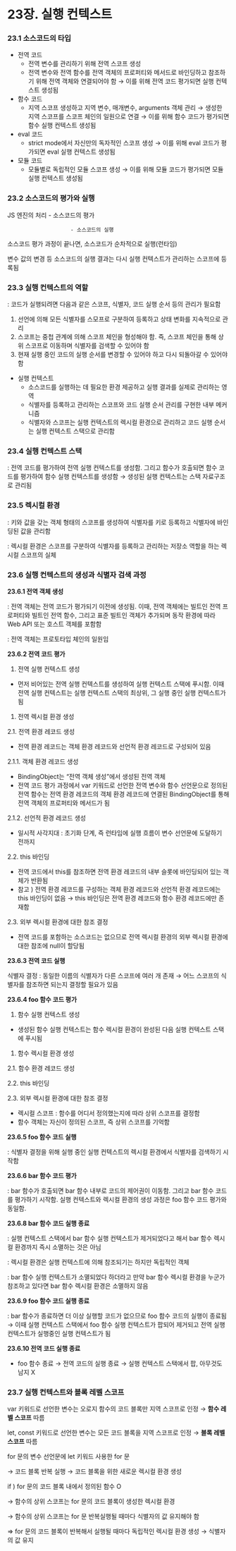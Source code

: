 # 23장. 실행 컨텍스트

### 23.1 소스코드의 타입

- 전역 코드
    - 전역 변수를 관리하기 위해 전역 스코프 생성
    - 전역 변수와 전역 함수를 전역 객체의 프로퍼티와 메서드로 바인딩하고 참조하기 위해 전역 객체와 연결되어야 함 → 이를 위해 전역 코드 평가되면 실행 컨텍스트 생성됨
- 함수 코드
    - 지역 스코프 생성하고 지역 변수, 매개변수, arguments 객체 관리 → 생성한 지역 스코프를 스코프 체인의 일원으로 연결 → 이를 위해 함수 코드가 평가되면 함수 실행 컨텍스트 생성됨
- eval 코드
    - strict mode에서 자신만의 독자적인 스코프 생성 → 이를 위해 eval 코드가 평가되면 eval 실행 컨텍스트 생성됨
- 모듈 코드
    - 모듈별로 독립적인 모듈 스코프 생성 → 이를 위해 모듈  코드가 평가되면 모듈 실행 컨텍스트 생성됨

### 23.2 소스코드의 평가와 실행

JS 엔진의 처리 - 소스코드의 평가

                        - 소스코드의 실행

소스코드 평가 과정이 끝나면, 소스코드가 순차적으로 실행(런타임)

변수 값의 변경 등 소스코드의 실행 결과는 다시 실행 컨텍스트가 관리하는 스코프에 등록됨

### 23.3 실행 컨텍스트의 역할

: 코드가 실행되려면 다음과 같은 스코프, 식별자, 코드 실행 순서 등의 관리가 필요함

1. 선언에 의해 모든 식별자를 스모프로 구분하여 등록하고 상태 변화를 지속적으로 관리
2. 스코프는 중첩 관계에 의해 스코프 체인을 형성해야 함. 즉, 스코프 체인을 통해 상위 스코프로 이동하며 식별자를 검색할 수 있어야 함
3. 현재 실행 중인 코드의 실행 순서를 변경할 수 있어야 하고 다시 되돌아갈 수 있어야 함 

- 실행 컨텍스트
    - 소스코드를 실행하는 데 필요한 환경 제공하고 실행 결과를 실제로 관리하는 영역
    - 식별자를 등록하고 관리하는 스코프와 코드 실행 순서 관리를 구현한 내부 메커니즘
    - 식별자와 스코프는 실행 컨텍스트의 렉시컬 환경으로 관리하고 코드 실행 순서는 실행 컨텍스트 스택으로 관리함

### 23.4 실행 컨텍스트 스택

: 전역 코드를 평가하여 전역 실행 컨텍스트를 생성함. 그리고 함수가 호출되면 함수 코드를 평가하여 함수 실행 컨텍스트를 생성함 → 생성된 실행 컨텍스트는 스택 자료구조로 관리됨

### 23.5 렉시컬 환경

: 키와 값을 갖는 객체 형태의 스코프를 생성하여 식별자를 키로 등록하고 식별자에 바인딩된 값을 관리함

: 렉시컬 환경은 스코프를 구분하여 식별자를 등록하고 관리하는 저장소 역할을 하는 렉시컬 스코프의 실체

### 23.6 실행 컨텍스트의 생성과 식별자 검색 과정

**23.6.1 전역 객체 생성**

: 전역 객체는 전역 코드가 평가되기 이전에 생성됨. 이때, 전역 객체에는 빌트인 전역 프로퍼티와 빌트인 전역 함수, 그리고 표준 빌트인 객체가 추가되며 동작 환경에 따라 Web API 또는 호스트 객체를 포함함

: 전역 객체는 프로토타입 체인의 일원임 

**23.6.2 전역 코드 평가**

1. 전역 실행 컨텍스트 생성
- 먼저 비어있는 전역 실행 컨텍스트를 생성하여 실행 컨텍스트 스택에 푸시함. 이때 전역 실행 컨텍스트는 실행 컨텍스트 스택의 최상위, 그 실행 중인 실행 컨텍스트가 됨
1. 전역 렉시컬 환경 생성

2.1.  전역 환경 레코드 생성

- 전역 환경 레코드는 객체 환경 레코드와 선언적 환경 레코드로 구성되어 있음

2.1.1. 객체 환경 레코드 생성

- BindingObject는 “전역 객체 생성”에서 생성된 전역 객체
- 전역 코드 평가 과정에서 var 키워드로 선언한 전역 변수와 함수 선언문으로 정의된 전역 함수는 전역 환경 레코드의 객체 환경 레코드에 연결된 BindingObject를 통해 전역 객체의 프로퍼티와 메서드가 됨

2.1.2. 선언적 환경 레코드 생성

- 일시적 사각지대 : 초기화 단계, 즉 런타임에 실행 흐름이 변수 선언문에 도달하기 전까지

2.2. this 바인딩

- 전역 코드에서 this를 참조하면 전역 환경 레코드의 내부 슬롯에 바인딩되어 있는 객체가 반환됨
- 참고 ) 전역 환경 레코드를 구성하는 객체 환경 레코드와 선언적 환경 레코드에는 this 바인딩이 없음 → this 바인딩은 전역 환경 레코드와 함수 환경 레코드에만 존재함

2.3. 외부 렉시컬 환경에 대한 참조 결정

- 전역 코드를 포함하는 소스코드는 없으므로 전역 렉시컬 환경의 외부 렉시컬 환경에 대한 참조에 null이 할당됨

**23.6.3 전역 코드 실행**

식별자 결정 : 동일한 이름의 식별자가 다른 스코프에 여러 개 존재 → 어느 스코프의 식별자를 참조하면 되는지 결정할 필요가 있음

**23.6.4 foo 함수 코드 평가**

1. 함수 실행 컨텍스트 생성
- 생성된 함수 실행 컨텍스트는 함수 렉시컬 환경이 완성된 다음 실행 컨텍스트 스택에 푸시됨
1. 함수 렉시컬 환경 생성

2.1. 함수 환경 레코드 생성

2.2. this 바인딩

2.3. 외부 렉시컬 환경에 대한 참조 결정

- 렉시컬 스코프 : 함수를 어디서 정의했는지에 따라 상위 스코프를 결정함
- 함수 객체는 자신이 정의된 스코프, 즉 상위 스코프를 기억함

**23.6.5 foo 함수 코드 실행**

: 식별자 결정을 위해 실행 중인 실행 컨텍스트의 렉시컬 환경에서 식별자를 검색하기 시작함

**23.6.6 bar 함수 코드 평가**

: bar 함수가 호출되면 bar 함수 내부로 코드의 제어권이 이동함. 그리고 bar 함수 코드를 평가하기 시작함. 실행 컨텍스트와 렉시컬 환경의 생성 과정은 foo 함수 코드 평가와 동일함.

**23.6.8 bar 함수 코드 실행 종료**

: 실행 컨텍스트 스택에서 bar 함수 실행 컨텍스트가 제거되었다고 해서 bar 함수 렉시컬 환경까지 즉시 소멸하는 것은 아님

: 렉시컬 환경은 실행 컨텍스트에 의해 참조되기는 하지만 독립적인 객체

: bar 함수 실행 컨텍스트가 소멸되었다 하더라고 만약 bar 함수 렉시컬 환경을 누군가 참조하고 있다면 bar 함수 렉시컬 환경은 소멸하지 않음

**23.6.9 foo 함수 코드 실행 종료**

: bar 함수가 종료하면 더 이상 실행할 코드가 없으므로 foo 함수 코드의 실행이 종료됨 → 이때 실행 컨텍스트 스택에서 foo 함수 실행 컨텍스트가 팝되어 제거되고 전역 실행 컨텍스트가 실행중인 실행 컨텍스트가 됨

**23.6.10 전역 코드 실행 종료**

- foo 함수 종료 → 전역 코드의 실행 종료 → 실행 컨텍스트 스택에서 팝, 아무것도 남지 X

### 23.7 실행 컨텍스트와 블록 레벨 스코프

var 키워드로 선언한 변수는 오로지 함수의 코드 블록만 지역 스코프로 인정 → **함수 레벨 스코프** 따름

let, const 키워드로 선언한 변수는 모든 코드 블록을 지역 스코프로 인정 → **블록 레벨 스코프** 따름

for 문의 변수 선언문에 let 키워드 사용한 for 문

→ 코드 블록 반복 실행 → 코드 블록을 위한 새로운 렉시컬 환경 생성

if ) for 문의 코드 블록 내에서 정의된 함수 O

 → 함수의 상위 스코프는 for 문의 코드 블록이 생성한 렉시컬 환경

→ 함수의 상위 스코프는 for 문 반복실행될 때마다 식별자의 값 유지해야 함

⇒ for 문의 코드 블록이 반복해서 실행될 때마다 독립적인 렉시컬 환경 생성 → 식별자의 값 유지
